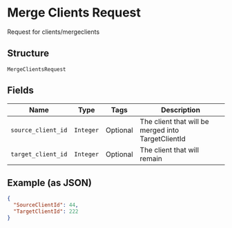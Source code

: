 
# Merge Clients Request

Request for clients/mergeclients

## Structure

`MergeClientsRequest`

## Fields

| Name | Type | Tags | Description |
|  --- | --- | --- | --- |
| `source_client_id` | `Integer` | Optional | The client that will be merged into TargetClientId |
| `target_client_id` | `Integer` | Optional | The client that will remain |

## Example (as JSON)

```json
{
  "SourceClientId": 44,
  "TargetClientId": 222
}
```

